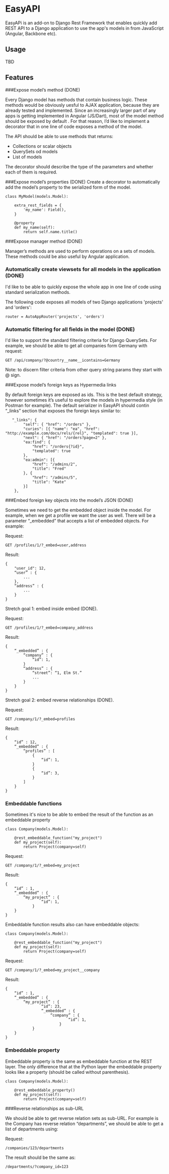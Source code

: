 EasyAPI
=======

EasyAPi is an add-on to Django Rest Framework that enables quickly add REST API to 
a Django application to use the app's models in from JavaScript (Angular, Backbone etc).

## Usage

TBD


## Features

###Expose model’s method (DONE)

Every Django model has methods that contain business logic. These methods would be obviously uesful to AJAX application,
because they are already tested and implemented. Since an increasingly larger part of any apps is getting implemented in Angular (JS/Dart),
most of the model method should be exposed by default . For that reason, I’d like to implement a decorator that in one line of code
exposes a method of the model.

The API should be able to use methods that returns:

 - Collections or scalar objects
 - QuerySets od models
 - List of models

The decorator should describe the type of the parameters and whether each of them is required.

###Expose model’s properties (DONE)
Create a decorator to automatically add the model’s property to the serialized form of the model.

    class MyModel(models.Model):

        extra_rest_fields = {
            'my_name': Field(),
        }

        @property
        def my_name(self):
            return self.name.title()

###Expose manager method (DONE)

Manager’s methods are used to perform operations on a sets of models. These methods could be also useful by
Angular application.


### Automatically create viewsets for all models in the application (DONE)

I'd like to be able to quickly expose the whole app in one line of code using standard serialization methods.

The following code exposes all models of two Django applications 'projects' and 'orders':

    router = AutoAppRouter('projects', 'orders')


### Automatic filtering for all fields in the model (DONE)

I'd like to support the standard filtering criteria for Django QuerySets. For example, we should be able to get all
companies form Germany with request:

    GET /api/company/?@country__name__icontains=Germany

Note: to discern filter criteria from other query string params they start with @ sign.


###Expose model’s foreign keys as Hypermedia links

By default foreign keys are exposed as ids. This is the best default strategy, however sometimes it’s useful to explore the models in hypermedia style (in Postman for example). The default serializer in EasyAPI should contin “_links” section that exposes the foreign keys similar to:

       "_links": {
            "self": { "href": "/orders" },
            "curies": [{ "name": "ea", "href": "http://example.com/docs/rels/{rel}", "templated": true }],
            "next": { "href": "/orders?page=2" },
            "ea:find": {
                "href": "/orders{?id}",
                "templated": true
            },
            "ea:admin": [{
                "href": "/admins/2",
                "title": "Fred"
            }, {
                "href": "/admins/5",
                "title": "Kate"
            }]
        },

###Embed foreign key objects into the model’s JSON (DONE)

Sometimes we need to get the embedded object inside the model. For example, when we get a profile we want the user as well. There will be a parameter “_embedded” that accepts a list of embedded objects. For example:

Request:

    GET /profiles/1/?_embed=user,address

Result:

    {
        "user_id": 12,
        “user” : {
            ...
        },
        “address” : {
            ...
        }
    }

Stretch goal 1: embed inside embed (DONE).

Request:

    GET /profiles/1/?_embed=company_address

Result:

    {
        “_embedded” : {
            “company” : {
                “id”: 1,
            }
            “address” : {
                “street”: “1, Elm St.”
                ...
            }
        }
    }

Stretch goal 2: embed reverse relationships (DONE).

Request:

    GET /company/1/?_embed=profiles

Result:

    {
        “id” : 12,
        “_embedded” : {
            “profiles” : [
                {
                    “id”: 1,
                }
                {
                    “id”: 3,
                }
            ]
        }
    }

### Embeddable functions

Sometimes it's nice to be able to embed the result of the function as an embeddable property

    class Company(models.Model):

        @rest_embeddable_function("my_project")
        def my_project(self):
            return Project(company=self)


Request:

    GET /company/1/?_embed=my_project

Result:

    {
        “id” : 1,
        “_embedded” : {
            “my_project” : {
                    “id”: 1,
                }
        }
    }

Embeddable function results also can have embeddable objects:

    class Company(models.Model):

        @rest_embeddable_function("my_project")
        def my_project(self):
            return Project(company=self)


Request:

    GET /company/1/?_embed=my_project__company

Result:

    {
        “id” : 1,
        “_embedded” : {
            “my_project” : {
                    “id”: 23,
                    “_embedded” : {
                        “company” : {
                                “id”: 1,
                            }
                }
        }
    }


### Embeddable property

Embeddable property is the same as embeddable function at the REST layer. The only difference that at the Python layer
the embeddable property looks like a property (should be called without parenthesis).

    class Company(models.Model):

        @rest_embeddable_property()
        def my_project(self):
            return Project(company=self)



###Reverse relationships as sub-URL

We should be able to get reverse relation sets as sub-URL. For example is the Company has reverse relation “departments”, we should be able to get a list of departments using:

Request:

    /companies/123/departments

The result should be the same as:

    /departments/?company_id=123